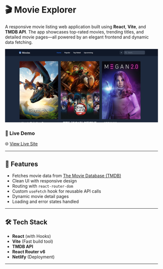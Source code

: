 # 🎬 Movie Explorer

A responsive movie listing web application built using **React**, **Vite**, and **TMDB API**. The app showcases top-rated movies, trending titles, and detailed movie pages—all powered by an elegant frontend and dynamic data fetching.

![Movies](/public/movies.png "Movies")

### 🔗 Live Demo

🌐 [View Live Site](https://lucent-cocada-79a76c.netlify.app/)

---

## 📌 Features

- Fetches movie data from [The Movie Database (TMDB)](https://www.themoviedb.org/documentation/api)
- Clean UI with responsive design
- Routing with `react-router-dom`
- Custom `useFetch` hook for reusable API calls
- Dynamic movie detail pages
- Loading and error states handled

---

## 🛠️ Tech Stack

- **React** (with Hooks)
- **Vite** (Fast build tool)
- **TMDB API**
- **React Router v6**
- **Netlify** (Deployment)

---



